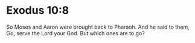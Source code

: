 # Exodus 10:8

So Moses and Aaron were brought back to Pharaoh. And he said to them, Go, serve the Lord your God. But which ones are to go?
